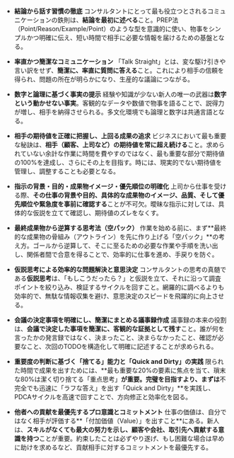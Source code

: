 *   **結論から話す習慣の徹底**
    コンサルタントにとって最も役立つとされるコミュニケーションの鉄則は、**結論を最初に述べる**こと。PREP法（Point/Reason/Example/Point）のような型を意識的に使い、物事をシンプルかつ明確に伝え、短い時間で相手に必要な情報を届けるための基盤となる。

*   **率直かつ簡潔なコミュニケーション**
    「Talk Straight」とは、変な駆け引きや言い訳をせず、**簡潔に、率直に質問に答える**こと。これにより相手の信頼を得られ、問題の所在が明らかになり、生産的な議論につながる。

*   **数字と論理に基づく事実の提示**
    経験や知識が少ない新人の唯一の武器は**数字という動かせない事実**。客観的なデータや数値で物事を語ることで、説得力が増し、相手を納得させられる。多文化環境でも論理と数字は共通言語となる。

*   **相手の期待値を正確に把握し、上回る成果の追求**
    ビジネスにおいて最も重要な秘訣は、**相手（顧客、上司など）の期待値を常に超え続ける**こと。求められていない余計な作業に時間を費やすのではなく、最も重要な部分で期待値の100%を達成し、さらにその上を目指す。時には、現実的でない期待値を管理し、調整することも必要となる。

*   **指示の背景・目的・成果物イメージ・優先順位の明確化**
    上司から仕事を受ける際、**その仕事の背景や目的、具体的な成果物のイメージ、品質、そして優先順位や緊急度を事前に確認する**ことが不可欠。曖昧な指示に対しては、具体的な仮説を立てて確認し、期待値のズレをなくす。

*   **最終成果物から逆算する思考法（空パック）**
    作業を始める前に、まず**最終的な成果物の骨組み（アウトライン）を先に作り上げる「空パック」**の考え方。ゴールから逆算して、そこに至るための必要な作業や手順を洗い出し、関係者間で合意を得ることで、効率的に仕事を進め、手戻りを防ぐ。

*   **仮説思考による効率的な問題解決と意思決定**
    コンサルタントの思考の真髄である**仮説思考**は、「もしこうだったら？」と仮説を立て、それに沿って調査ポイントを絞り込み、検証するサイクルを回すこと。網羅的に調べるよりも効率的で、無駄な情報収集を避け、意思決定のスピードを飛躍的に向上させる。

*   **会議の決定事項を明確にし、簡潔にまとめる議事録作成**
    議事録の本来の役割は、**会議で決定した事項を簡潔に、客観的な証拠として残す**こと。誰が何を言ったかの発言録ではなく、決まったこと、決まらなかったこと、確認が必要なこと、次回のTODOを構造化して明確に記述することが求められる。

*   **重要度の判断に基づく「捨てる」能力と「Quick and Dirty」の実践**
    限られた時間で成果を出すためには、**最も重要な20%の要素に焦点を当て、瑣末な80%は潔く切り捨てる「重点思考」**が重要。完璧を目指すより、まずは**不完全でも迅速に「ラフな答え」を出す「Quick and Dirty」**を実践し、PDCAサイクルを高速で回すことで、方向修正と効率化を図る。

*   **他者への貢献を最優先するプロ意識とコミットメント**
    仕事の価値は、自分ではなく相手が評価する**「付加価値（Value）」を出すこと**にある。新人は、**スキルがなくても最大の努力を示し、顧客や会社、取引先へ貢献する意識を持つ**ことが重要。約束したことは必ずやり遂げ、もし困難な場合は早めに助けを求めるなど、貢献相手に対するコミットメントを最優先する。

